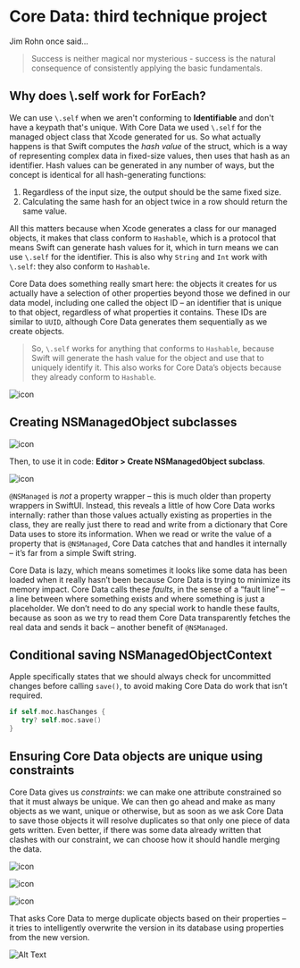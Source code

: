 # Core Data: third technique project

Jim Rohn once said...

> Success is neither magical nor mysterious - success is the natural consequence of consistently applying the basic fundamentals. 

## Why does \\.self work for ForEach?

We can use ```\.self``` when we aren't conforming to **Identifiable** and don't have a keypath that's unique. With Core Data we used `\.self` for the managed object class that Xcode generated for us. So what actually happens is that Swift computes the *hash value* of the struct, which is a way of representing complex data in fixed-size values, then uses that hash as an identifier. Hash values can be generated in any number of ways, but the concept is identical for all hash-generating functions: 

1. Regardless of the input size, the output should be the same fixed size.
2. Calculating the same hash for an object twice in a row should return the same value.

All this matters because when Xcode generates a class for our managed objects, it makes that class conform to `Hashable`, which is a protocol that means Swift can generate hash values for it, which in turn means we can use `\.self` for the identifier. This is also why `String` and `Int` work with `\.self`: they also conform to `Hashable`.

Core Data does something really smart here: the objects it creates for us actually have a selection of other properties beyond those we defined in our data model, including one called the object ID – an identifier that is unique to that object, regardless of what properties it contains. These IDs are similar to `UUID`, although Core Data generates them sequentially as we create objects.

> So, `\.self` works for anything that conforms to `Hashable`, because Swift will generate the hash value for the object and use that to uniquely identify it. This also works for Core Data’s objects because they already conform to `Hashable`.

![icon](images/StudentHashable.png)

## Creating NSManagedObject subclasses

![icon](images/CoreDataEntity-CodeGen-None.png)

Then, to use it in code: **Editor > Create NSManagedObject subclass**. 

![icon](images/ExtensionMovie.png)

`@NSManaged` is *not* a property wrapper – this is much older than property wrappers in SwiftUI. Instead, this reveals a little of how Core Data works internally: rather than those values actually existing as properties in the class, they are really just there to read and write from a dictionary that Core Data uses to store its information. When we read or write the value of a property that is `@NSManaged`, Core Data catches that and handles it internally – it’s far from a simple Swift string.

Core Data is lazy, which means sometimes it looks like some data has been loaded when it really hasn’t been because Core Data is trying to minimize its memory impact. Core Data calls these *faults*, in the sense of a “fault line” – a line between where something exists and where something is just a placeholder. We don’t need to do any special work to handle these faults, because as soon as we try to read them Core Data transparently fetches the real data and sends it back – another benefit of `@NSManaged`. 

## Conditional saving NSManagedObjectContext

Apple specifically states that we should always check for uncommitted changes before calling `save()`, to avoid making Core Data do work that isn’t required.

```swift
if self.moc.hasChanges {
   try? self.moc.save()
}
```

## Ensuring Core Data objects are unique using constraints

Core Data gives us *constraints*: we can make one attribute constrained so that it must always be unique. We can then go ahead and make as many objects as we want, unique or otherwise, but as soon as we ask Core Data to save those objects it will resolve duplicates so that only one piece of data gets written. Even better, if there was some data already written that clashes with our constraint, we can choose how it should handle merging the data.

![icon](images/WizardEntity-Constrained.png)

![icon](images/Wizard-ContentView.png)

![icon](images/SceneDelegate-Wizard.png)

That asks Core Data to merge duplicate objects based on their properties – it tries to intelligently overwrite the version in its database using properties from the new version. 

![Alt Text](images/Wizard-Simulator.gif)

